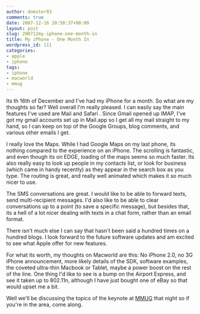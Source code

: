 ```yaml
---
author: domster83
comments: true
date: 2007-12-16 20:50:37+00:00
layout: post
slug: 200712my-iphone-one-month-in
title: My iPhone - One Month In
wordpress_id: 111
categories:
- apple
- iphone
tags:
- iphone
- macworld
- mmug
---
```


Its th 16th of December and I've had my iPhone for a month. So what are my thoughts so far?
Well overall I'm really pleased. I can easily say the main features I've used are Mail and Safari . Since Gmail opened up IMAP, I've got my gmail accounts set up in Mail.app so I get all my mail straight to my hand, so I can keep on top of the Google Groups, blog comments, and various other emails I get.




I really love the Maps. While I had Google Maps on my last phone, its nothing compared to the experience on an iPhone. The scrolling is fantastic, and even though its on EDGE, loading of the maps seems so much faster. Its also really easy to look up people in my contacts list, or look for business (which came in handy recently) as they appear in the search box as you type. The routing is great, and really well animated which makes it so much nicer to use.




The SMS conversations are great. I would like to be able to forward texts, send multi-recipient messages. I'd also like to be able to clear conversations up to a point (to save a specific message), but besides that, its a hell of a lot nicer dealing with texts in a chat form, rather than an email format.




There isn't much else I can say that hasn't been said a hundred times on a hundred blogs. I look forward to the future software updates and am excited to see what Apple offer for new features.




For what its worth, my thoughts on Macworld are this: No iPhone 2.0, no 3G iPhone announcement, more likely details of the SDK, software examples, the coveted ultra-thin Macbook or Tablet, maybe a power boost on the rest of the line.
One thing I'd like to see is a bump on the Airport Express, and see it taken up to 802.11n, although I have just bought one of eBay so that would upset me a bit.




Well we'll be discussing the topics of the keynote at [MMUG](http://www.mmug.org.uk/node/26) that night so if you're in the area, come along.
